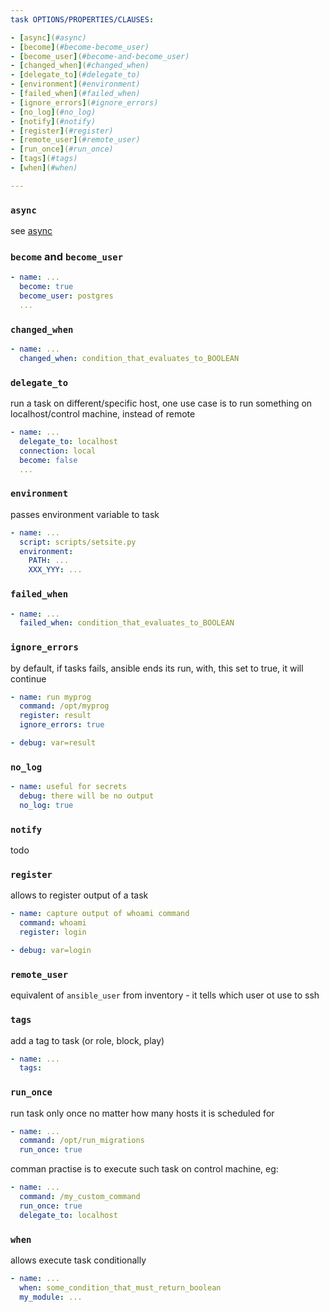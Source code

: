 ```yaml
---
task OPTIONS/PROPERTIES/CLAUSES:

- [async](#async)
- [become](#become-become_user)
- [become_user](#become-and-become_user)
- [changed_when](#changed_when)
- [delegate_to](#delegate_to)
- [environment](#environment)
- [failed_when](#failed_when)
- [ignore_errors](#ignore_errors)
- [no_log](#no_log)
- [notify](#notify)
- [register](#register)
- [remote_user](#remote_user)
- [run_once](#run_once)
- [tags](#tags)
- [when](#when)

---
```

### `async`
see [async](./57_syntax_async.md)

### `become` and `become_user`
```yaml
- name: ...
  become: true
  become_user: postgres
  ...
```

### `changed_when`
```yaml
- name: ...
  changed_when: condition_that_evaluates_to_BOOLEAN
```

### `delegate_to`
run a task on different/specific host,
one use case is to run something on localhost/control machine, instead of remote
```yaml
- name: ...
  delegate_to: localhost
  connection: local
  become: false
  ...
```

### `environment`
passes environment variable to task
```yaml
- name: ...
  script: scripts/setsite.py
  environment:
    PATH: ...
    XXX_YYY: ...
```

### `failed_when`
```yaml
- name: ...
  failed_when: condition_that_evaluates_to_BOOLEAN
```

### `ignore_errors`
by default, if tasks fails, ansible ends its run,
with, this set to true, it will continue
```yaml
- name: run myprog
  command: /opt/myprog
  register: result
  ignore_errors: true

- debug: var=result
```

### `no_log`
```yaml
- name: useful for secrets
  debug: there will be no output
  no_log: true
```

### `notify`
todo

### `register`
allows to register output of a task
```yaml
- name: capture output of whoami command
  command: whoami
  register: login

- debug: var=login
```

### `remote_user`
equivalent of `ansible_user` from inventory - it tells which user ot use to ssh

### `tags`
add a tag to task (or role, block, play)
```yaml
- name: ...
  tags:
```

### `run_once`
run task only once no matter how many hosts it is scheduled for
```yaml
- name: ...
  command: /opt/run_migrations
  run_once: true
```
comman practise is to execute such task on control machine, eg:
```yaml
- name: ...
  command: /my_custom_command
  run_once: true
  delegate_to: localhost
```


### `when`
allows execute task conditionally
```yaml
- name: ...
  when: some_condition_that_must_return_boolean
  my_module: ...
```
